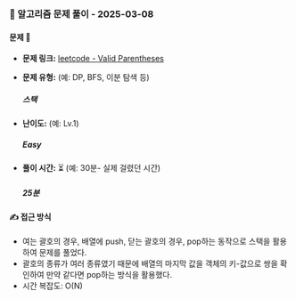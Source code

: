 ### 📝 알고리즘 문제 풀이 - 2025-03-08

#### 문제 📖

- **문제 링크:** [leetcode - Valid Parentheses](https://leetcode.com/problems/valid-parentheses/description/)

- **문제 유형:** (예: DP, BFS, 이분 탐색 등)

  ##### 스택

- **난이도:** (예: Lv.1)

  ##### Easy

- **풀이 시간:** ⏳ (예: 30분- 실제 걸렸던 시간)
  ##### 25분

#### ✍ 접근 방식

- 여는 괄호의 경우, 배열에 push, 닫는 괄호의 경우, pop하는 동작으로 스택을 활용하여 문제를 풀었다.
- 괄호의 종류가 여러 종류였기 때문에 배열의 마지막 값을 객체의 키-값으로 쌍을 확인하여 만약 같다면 pop하는 방식을 활용했다.
- 시간 복잡도: O(N)
